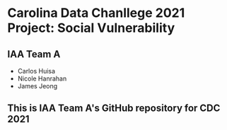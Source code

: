 # Carolina Data Chanllege 2021 Project: Social Vulnerability
## IAA Team A
* Carlos Huisa
* Nicole Hanrahan
* James Jeong

## This is IAA Team A's GitHub repository for CDC 2021
